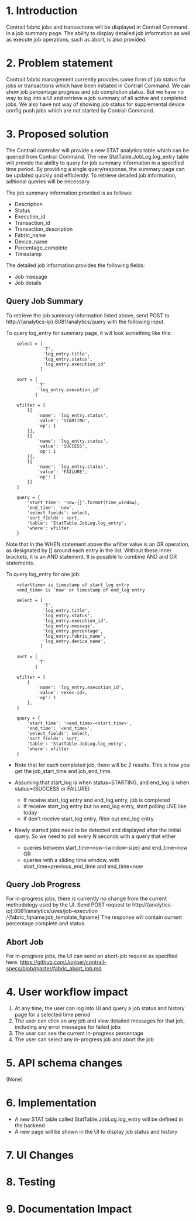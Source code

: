 # 1. Introduction
Contrail fabric jobs and transactions will be displayed in Contrail Command
in a job summary page. The ability to display detailed job information as well
as execute job operations, such as abort, is also provided.

# 2. Problem statement
Contrail fabric management currently provides some form of job status for jobs
or transactions which have been initiated in Contrail Command. We can show
job percentage progress and job completion status. But we have no way to log
into a UI and retrieve a job summary of all active and completed jobs.
We also have not way of showing job status for supplemental device config push
jobs which are not started by Contrail Command.

# 3. Proposed solution
The Contrail controller will provide a new STAT analytics table which can be
queried from Contrail Command. The new StatTable.JobLog.log_entry table will
provide the ability to query for job summary information in a specified time period.
By providing a single query/response, the summary page can be updated quickly
and efficiently. To retrieve detailed job information, aditional queries will
be necessary.

The job summary information provided is as follows:
- Description
- Status
- Execution_id
- Transaction_id
- Transaction_description
- Fabric_name
- Device_name
- Percentage_complete
- Timestamp

The detailed job information provides the following fields:
- Job message
- Job details

## Query Job Summary
To retrieve the job summary information listed above, send
POST to http://{analytics-ip}:8081/analytics/query
with the following input.
 
To query log_entry for summary page, it will look something like this:
 
        select = [
                  'T',
                  'log_entry.title',
                  'log_entry.status',
                  'log_entry.execution_id'
                 ]
 
        sort = [
                'T'
                'log_entry.execution_id'
               ]
 
        wfilter = [
            [{
                'name': 'log_entry.status',
                'value': 'STARTING',
                'op': 1
            }],
            [{
                'name': 'log_entry.status',
                'value': 'SUCCESS',
                'op': 1
            }],
            [{
                'name': 'log_entry.status',
                'value': 'FAILURE',
                'op': 1
            }]
        ]
 
        query = {
            'start_time': 'now-{}'.format(time_window),
            'end_time': 'now',
            'select_fields': select,
            'sort_fields': sort,
            'table': 'StatTable.JobLog.log_entry',
            'where': wfilter
        }
 
Note that in the WHEN statement above the wfilter value is an OR operation, as designated by [] around each entry in the list.
Without these inner brackets, it is an AND statement. It is possible to combine AND and OR statements.
  
 
To query log_entry for one job:
 
        <starttime> is timestamp of start_log entry
        <end_time> is 'now' or timestamp of end_log entry
 
        select = [
                  'T',
                  'log_entry.title',
                  'log_entry.status',
                  'log_entry.execution_id',
                  'log_entry.message',
                  'log_entry.percentage',
                  'log_entry.fabric_name',
                  'log_entry.device_name',
                 ]
 
        sort = [
                'T'               
               ]
 
        wfilter = [
            {
                'name': 'log_entry.execution_id',
                'value': <exec-id>,
                'op': 1
            },
        ]
 
        query = {
            'start_time': '<end_time>-<start_time>',
            'end_time': '<end_time>',
            'select_fields': select,
            'sort_fields': sort,
            'table': 'StatTable.JobLog.log_entry',
            'where': wfilter
        }
 
- Note that for each completed job, there will be 2 results. This is how you get the job_start_time and job_end_time.
 
- Assuming that start_log is when status=STARTING, and end_log is when status={SUCCESS or FAILURE}
    - If receive start_log entry and end_log entry, job is completed
    - If receive start_log entry but no end_log entry, start polling UVE like today
    - If don't receive start_log entry, filter out end_log entry
 
- Newly started jobs need to be detected and displayed after the initial query. 
So we need to poll every N seconds with a query that either
    - queries between start_time=now-{window-size} and end_time=now OR
    - queries with a sliding time window, with start_time=previous_end_time and end_time=now
 
## Query Job Progress
For in-progress jobs, there is currently no change from the current methodology used by the UI.
Send POST request to http://{analytics-ip}:8081/analytics/uves/job-execution /{fabric_fqname:job_template_fqname}
The response will contain current percentage complete and status.

## Abort Job
For in-progress jobs, the UI can send an abort-job request as specified here: 
 https://github.com/Juniper/contrail-specs/blob/master/fabric_abort_job.md

# 4. User workflow impact

1) At any time, the user can log into UI and query a job status and history page
for a selected time period
2) The user can click on any job and view detailed messages for that job,
including any error messages for failed jobs
3) The user can see the current in-progress percentage
4) The user can select any in-progress job and abort the job

# 5. API schema changes

(None)

# 6. Implementation

- A new STAT table called StatTable.JobLog.log_entry will be defined in the backend
- A new page will be shown in the UI to display job status and history


# 7. UI Changes

# 8. Testing

# 9. Documentation Impact


